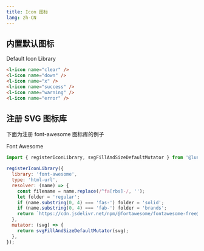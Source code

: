 ```yaml
---
title: Icon 图标
lang: zh-CN
---
```


<script setup>
import { registerIconLibrary, svgFillAndSizeDefaultMutator } from '@lun-web/components';

registerIconLibrary({
  library: 'font-awesome',
  type: 'html-url',
  resolver: (name) => {
    const filename = name.replace(/^fa[rbs]-/, '');
    let folder = 'regular';
    if (name.substring(0, 4) === 'fas-') folder = 'solid';
    if (name.substring(0, 4) === 'fab-') folder = 'brands';
    return `https://cdn.jsdelivr.net/npm/@fortawesome/fontawesome-free@5.15.1/svgs/${folder}/${filename}.svg`;
  },
  mutator: (svg) => {
    return svgFillAndSizeDefaultMutator(svg);
  },
});
</script>

## 内置默认图标

<div>
  Default Icon Library
  <l-icon name="clear" />
  <l-icon name="down" />
  <l-icon name="x" />
  <l-icon name="success" />
  <l-icon name="warning" />
  <l-icon name="error" />
</div>

```html
<l-icon name="clear" />
<l-icon name="down" />
<l-icon name="x" />
<l-icon name="success" />
<l-icon name="warning" />
<l-icon name="error" />
```

## 注册 SVG 图标库

下面为注册 font-awesome 图标库的例子

<div>
  Font Awesome
  <l-icon library="font-awesome" name="far-bell" />
  <l-icon library="font-awesome" name="fas-archive" />
  <l-icon library="font-awesome" name="fab-apple" />
</div>

```js
import { registerIconLibrary, svgFillAndSizeDefaultMutator } from '@lun-web/components';

registerIconLibrary({
  library: 'font-awesome',
  type: 'html-url',
  resolver: (name) => {
    const filename = name.replace(/^fa[rbs]-/, '');
    let folder = 'regular';
    if (name.substring(0, 4) === 'fas-') folder = 'solid';
    if (name.substring(0, 4) === 'fab-') folder = 'brands';
    return `https://cdn.jsdelivr.net/npm/@fortawesome/fontawesome-free@5.15.1/svgs/${folder}/${filename}.svg`;
  },
  mutator: (svg) => {
    return svgFillAndSizeDefaultMutator(svg);
  },
});
```
